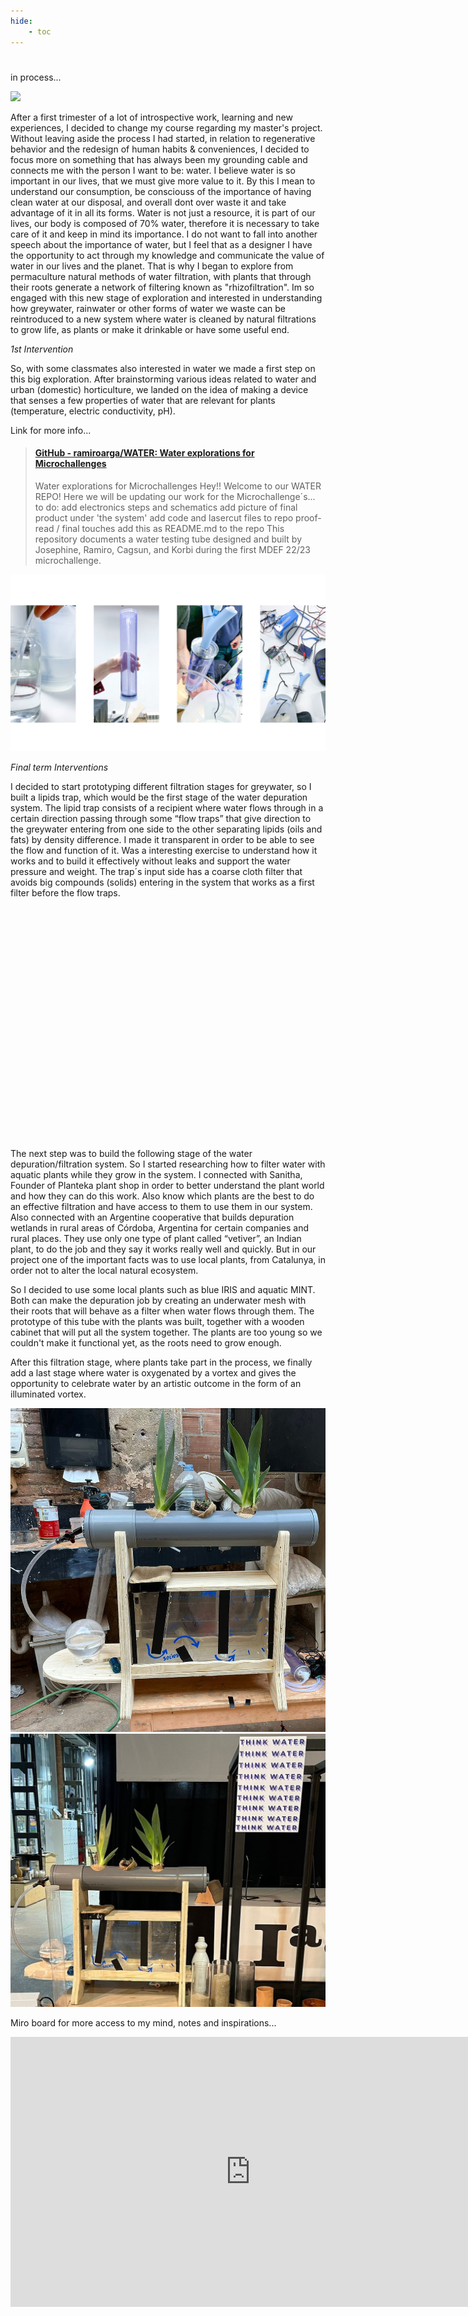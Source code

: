 ```yaml
---
hide:
    - toc
---
```


# 
in process...

![](../images/8928c2d3-a766-baa9-532d-fd6f2fcc978c.gif)

After a first trimester of a lot of introspective work, learning and new experiences, I decided to change my course regarding my master's project. Without leaving aside the process I had started, in relation to regenerative behavior and the redesign of human habits & conveniences, I decided to focus more on something that has always been my grounding cable and connects me with the person I want to be: water. I believe water is so important in our lives, that we must give more value to it. By this I mean to understand our consumption, be consciouss of the importance of having clean water at our disposal, and overall dont over waste it and take advantage of it in all its forms. 
Water is not just a resource, it is part of our lives, our body is composed of 70% water, therefore it is necessary to take care of it and keep in mind its importance. I do not want to fall into another speech about the importance of water, but I feel that as a designer I have the opportunity to act through my knowledge and communicate the value of water in our lives and the planet. That is why I began to explore from permaculture natural methods of water filtration, with plants that through their roots generate a network of filtering known as "rhizofiltration". Im so engaged with this new stage of exploration and interested in understanding how greywater, rainwater or other forms of water we waste can be reintroduced to a new system where water is cleaned by natural filtrations to grow life, as plants or make it drinkable or have some useful end. 

*1st Intervention*

So, with some classmates also interested in water we made a first step on this big exploration. After brainstorming various ideas related to water and urban (domestic) horticulture, we landed on the idea of making a device that senses a few properties of water that are relevant for plants (temperature, electric conductivity, pH).

Link for more info...

<blockquote class="embedly-card"><h4><a href="https://github.com/ramiroarga/WATER">GitHub - ramiroarga/WATER: Water explorations for Microchallenges</a></h4><p>Water explorations for Microchallenges Hey!! Welcome to our WATER REPO! Here we will be updating our work for the Microchallenge´s... to do: add electronics steps and schematics add picture of final product under 'the system' add code and lasercut files to repo proof-read / final touches add this as README.md to the repo This repository documents a water testing tube designed and built by Josephine, Ramiro, Cagsun, and Korbi during the first MDEF 22/23 microchallenge.</p></blockquote>
<script async src="//cdn.embedly.com/widgets/platform.js" charset="UTF-8"></script>

![](../images/micchall1.jpg)

*Final term Interventions*

I decided to start prototyping different filtration stages for greywater, so I built a lipids trap, which would be the first stage of the water depuration system.
The lipid trap consists of a recipient where water flows through in a certain direction passing through some “flow traps” that give direction to the greywater entering from one side to the other separating lipids (oils and fats) by density difference. I made it transparent in order to be able to see the flow and function of it. Was a interesting exercise to understand how it works and to build it effectively without leaks and support the water pressure and weight.
The trap´s input side has a coarse cloth filter that avoids big compounds (solids) entering in the system that works as a first filter before the flow traps.

<div class="iframely-embed"><div class="iframely-responsive" style="padding-bottom: 50%; padding-top: 120px;"><a href="https://github.com/ramiroarga/Microchallenge-II" data-iframely-url="//iframely.net/BRCAv92"></a></div></div><script async src="//iframely.net/embed.js"></script>

The next step was to build the following stage of the water depuration/filtration system. So I started researching how to filter water with aquatic plants while they grow in the system. I connected with Sanitha, Founder of Planteka plant shop in order to better understand the plant world and how they can do this work. Also know which plants are the best to do an effective filtration and have access to them to use them in our system. Also connected with an Argentine cooperative that builds depuration wetlands in rural areas of Córdoba, Argentina for certain companies and rural places. They use only one type of plant called “vetiver”, an Indian plant, to do the job and they say it works really well and quickly. But in our project one of the important facts was to use local plants, from Catalunya, in order not to alter the local natural ecosystem. 

So I decided to use some local plants such as blue IRIS and aquatic MINT. Both can make the depuration job by creating an underwater mesh with their roots that will behave as a filter when water flows through them. The prototype of this tube with the plants was built, together with a wooden cabinet that will put all the system together. The plants are too young so we couldn't make it functional yet, as the roots need to grow enough. 

After this filtration stage, where plants take part in the process, we finally add a last stage where water is oxygenated by a vortex and gives the opportunity to celebrate water by an artistic outcome in the form of an illuminated vortex.

![](../images/dd2.jpeg)
![](../images/dd.2.jpeg)

Miro board for more access to my mind, notes and inspirations...

<iframe width="768" height="432" src="https://miro.com/app/live-embed/uXjVPOijHeE=/?moveToViewport=-789,505,20408,10018&embedId=268344554546" frameborder="0" scrolling="no" allow="fullscreen; clipboard-read; clipboard-write" allowfullscreen></iframe>